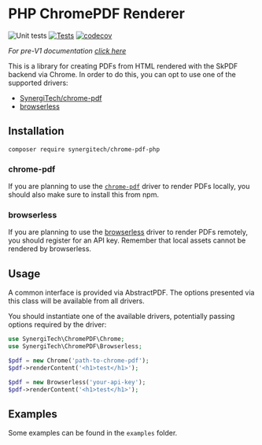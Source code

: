 # PHP ChromePDF Renderer
![Unit tests](https://github.com/SynergiTech/chrome-pdf-php/workflows/Unit%20tests/badge.svg)
[![Tests](https://github.com/SynergiTech/chrome-pdf-php/actions/workflows/main.yml/badge.svg)](https://github.com/SynergiTech/chrome-pdf-php/actions/workflows/main.yml)
[![codecov](https://codecov.io/gh/SynergiTech/chrome-pdf-php/branch/master/graph/badge.svg)](https://codecov.io/gh/SynergiTech/chrome-pdf-php)

_For pre-V1 documentation [click here](https://github.com/SynergiTech/chrome-pdf-php/blob/v0/README.md)_

This is a library for creating PDFs from HTML rendered with the SkPDF backend via Chrome. In order to do this, you can opt to use one of the supported drivers:
* [SynergiTech/chrome-pdf](https://github.com/SynergiTech/chrome-pdf)
* [browserless](https://www.browserless.io/)

## Installation
```
composer require synergitech/chrome-pdf-php
```
### chrome-pdf
If you are planning to use the [`chrome-pdf`](https://github.com/SynergiTech/chrome-pdf) driver to render PDFs locally, you should also make sure to install this from npm.

### browserless
If you are planning to use the [browserless](https://www.browserless.io/) driver to render PDFs remotely, you should register for an API key. Remember that local assets cannot be rendered by browserless.

## Usage
A common interface is provided via AbstractPDF. The options presented via this class will be available from all drivers.

You should instantiate one of the available drivers, potentially passing options required by the driver:
```php
use SynergiTech\ChromePDF\Chrome;
use SynergiTech\ChromePDF\Browserless;

$pdf = new Chrome('path-to-chrome-pdf');
$pdf->renderContent('<h1>test</h1>');

$pdf = new Browserless('your-api-key');
$pdf->renderContent('<h1>test</h1>');
```

## Examples
Some examples can be found in the `examples` folder.
